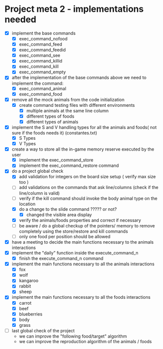 ﻿

# Project meta 2 - implementations needed

- [x] implement the base commands
  - [x] exec_command_nofood
  - [x] exec_command_feed
  - [x] exec_command_feedid
  - [x] exec_command_see
  - [x] exec_command_killid
  - [x] exec_command_kill
  - [x] exec_command_empty
- [x] after the implementation of the base commands above we need to implement the command:
  - [x] exec_command_animal
  - [x] exec_command_food
- [x] remove all the mock animals from the code initialization
  - [x] create  command testing files with different environments
    - [x] multiple animals at the same line column
    - [x] different types of foods
    - [x] different types of animals
- [X] implement the S and V handling types for all the animals and foods( not sure if the foods needs it) (constantes.txt)
  - [x] S Types
  - [X] V Types
- [x] create a way to store all the in-game memory reserve executed by the user
  - [x] implement the exec_command_store
  - [x] implement the exec_command_restore command
- [x] do a project global check
  - [x] add validation for integers on the board size setup ( verify max size too )
  - [ ] add validations on the commands that ask line/columns (check if the line/column is valid)
  - [ ] verify if the kill command should invoke the body animal type on the location
  - [x] do a change to the slide command ????? or not?
    - [x] changed the visible area display
  - [x] verify the animals/foods properties and correct if necessary
  - [ ] be aware / do a global checkup of the pointers/ memory to remove completely using the store/restore and kill commands
  - [ ] only one food per position should be allowed
- [x] have a meeting to decide the main functions necessary to the animals interactions
- [x] implement the "daily" function inside the execute_command_n
  - [x] finish the execute_command_n command
- [x] implement the main functions necessary to all  the animals interactions
  - [x] fox
  - [x] wolf
  - [x] kangaroo
  - [x] rabbit
  - [x] sheep
- [x] implement the main functions necessary to all  the foods interactions
  - [x] carrot
  - [x] beef
  - [x] blueberries
  - [x] body
  - [x] grass
- [ ] last global check of the project
  - we can improve the "following food/target" algorithm
  - we can improve the reproduction algorithm of the animals / foods